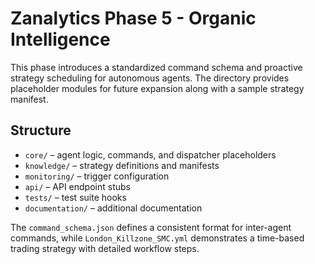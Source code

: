 # Zanalytics Phase 5 - Organic Intelligence

This phase introduces a standardized command schema and proactive strategy scheduling for autonomous agents. The directory provides placeholder modules for future expansion along with a sample strategy manifest.

## Structure

- `core/` – agent logic, commands, and dispatcher placeholders
- `knowledge/` – strategy definitions and manifests
- `monitoring/` – trigger configuration
- `api/` – API endpoint stubs
- `tests/` – test suite hooks
- `documentation/` – additional documentation

The `command_schema.json` defines a consistent format for inter-agent commands, while `London_Killzone_SMC.yml` demonstrates a time-based trading strategy with detailed workflow steps.

